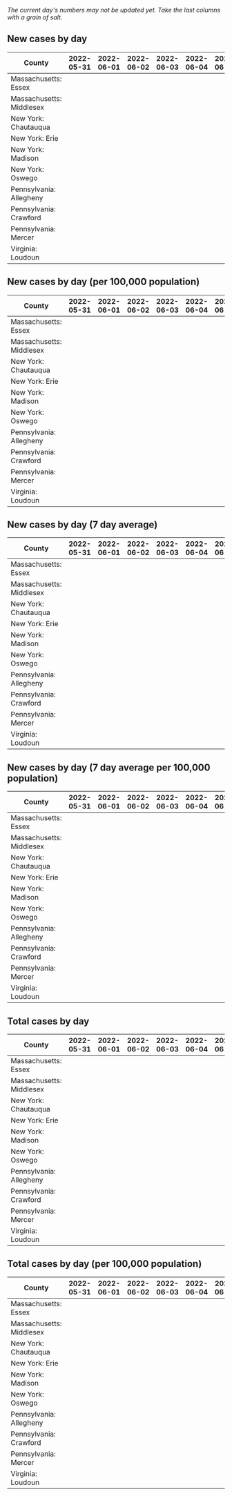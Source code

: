 _The current day's numbers may not be updated yet. Take the last columns with a grain of salt._
## New cases by day

| County | 2022-05-31 | 2022-06-01 | 2022-06-02 | 2022-06-03 | 2022-06-04 | 2022-06-05 | 2022-06-06 |
| --- | --- | --- | --- | --- | --- | --- | --- |
| Massachusetts: Essex |  |  |  |  |  |  |  |
| Massachusetts: Middlesex |  |  |  |  |  |  |  |
| New York: Chautauqua |  |  |  |  |  |  |  |
| New York: Erie |  |  |  |  |  |  |  |
| New York: Madison |  |  |  |  |  |  |  |
| New York: Oswego |  |  |  |  |  |  |  |
| Pennsylvania: Allegheny |  |  |  |  |  |  |  |
| Pennsylvania: Crawford |  |  |  |  |  |  |  |
| Pennsylvania: Mercer |  |  |  |  |  |  |  |
| Virginia: Loudoun |  |  |  |  |  |  |  |

## New cases by day (per 100,000 population)

| County | 2022-05-31 | 2022-06-01 | 2022-06-02 | 2022-06-03 | 2022-06-04 | 2022-06-05 | 2022-06-06 |
| --- | --- | --- | --- | --- | --- | --- | --- |
| Massachusetts: Essex |  |  |  |  |  |  |  |
| Massachusetts: Middlesex |  |  |  |  |  |  |  |
| New York: Chautauqua |  |  |  |  |  |  |  |
| New York: Erie |  |  |  |  |  |  |  |
| New York: Madison |  |  |  |  |  |  |  |
| New York: Oswego |  |  |  |  |  |  |  |
| Pennsylvania: Allegheny |  |  |  |  |  |  |  |
| Pennsylvania: Crawford |  |  |  |  |  |  |  |
| Pennsylvania: Mercer |  |  |  |  |  |  |  |
| Virginia: Loudoun |  |  |  |  |  |  |  |

## New cases by day (7 day average)

| County | 2022-05-31 | 2022-06-01 | 2022-06-02 | 2022-06-03 | 2022-06-04 | 2022-06-05 | 2022-06-06 |
| --- | --- | --- | --- | --- | --- | --- | --- |
| Massachusetts: Essex |  |  |  |  |  |  |  |
| Massachusetts: Middlesex |  |  |  |  |  |  |  |
| New York: Chautauqua |  |  |  |  |  |  |  |
| New York: Erie |  |  |  |  |  |  |  |
| New York: Madison |  |  |  |  |  |  |  |
| New York: Oswego |  |  |  |  |  |  |  |
| Pennsylvania: Allegheny |  |  |  |  |  |  |  |
| Pennsylvania: Crawford |  |  |  |  |  |  |  |
| Pennsylvania: Mercer |  |  |  |  |  |  |  |
| Virginia: Loudoun |  |  |  |  |  |  |  |

## New cases by day (7 day average per 100,000 population)

| County | 2022-05-31 | 2022-06-01 | 2022-06-02 | 2022-06-03 | 2022-06-04 | 2022-06-05 | 2022-06-06 |
| --- | --- | --- | --- | --- | --- | --- | --- |
| Massachusetts: Essex |  |  |  |  |  |  |  |
| Massachusetts: Middlesex |  |  |  |  |  |  |  |
| New York: Chautauqua |  |  |  |  |  |  |  |
| New York: Erie |  |  |  |  |  |  |  |
| New York: Madison |  |  |  |  |  |  |  |
| New York: Oswego |  |  |  |  |  |  |  |
| Pennsylvania: Allegheny |  |  |  |  |  |  |  |
| Pennsylvania: Crawford |  |  |  |  |  |  |  |
| Pennsylvania: Mercer |  |  |  |  |  |  |  |
| Virginia: Loudoun |  |  |  |  |  |  |  |

## Total cases by day

| County | 2022-05-31 | 2022-06-01 | 2022-06-02 | 2022-06-03 | 2022-06-04 | 2022-06-05 | 2022-06-06 |
| --- | --- | --- | --- | --- | --- | --- | --- |
| Massachusetts: Essex |  |  |  |  |  |  | 220820 |
| Massachusetts: Middlesex |  |  |  |  |  |  | 368857 |
| New York: Chautauqua |  |  |  |  |  |  | 25571 |
| New York: Erie |  |  |  |  |  |  | 235034 |
| New York: Madison |  |  |  |  |  |  | 14622 |
| New York: Oswego |  |  |  |  |  |  | 29385 |
| Pennsylvania: Allegheny |  |  |  |  |  |  | 282476 |
| Pennsylvania: Crawford |  |  |  |  |  |  | 20596 |
| Pennsylvania: Mercer |  |  |  |  |  |  | 24064 |
| Virginia: Loudoun |  |  |  |  |  |  | 76081 |

## Total cases by day (per 100,000 population)

| County | 2022-05-31 | 2022-06-01 | 2022-06-02 | 2022-06-03 | 2022-06-04 | 2022-06-05 | 2022-06-06 |
| --- | --- | --- | --- | --- | --- | --- | --- |
| Massachusetts: Essex |  |  |  |  |  |  | 27986.1 |
| Massachusetts: Middlesex |  |  |  |  |  |  | 22886.2 |
| New York: Chautauqua |  |  |  |  |  |  | 20150.0 |
| New York: Erie |  |  |  |  |  |  | 25583.3 |
| New York: Madison |  |  |  |  |  |  | 20611.5 |
| New York: Oswego |  |  |  |  |  |  | 24064.6 |
| Pennsylvania: Allegheny |  |  |  |  |  |  | 23229.1 |
| Pennsylvania: Crawford |  |  |  |  |  |  | 24336.8 |
| Pennsylvania: Mercer |  |  |  |  |  |  | 21991.5 |
| Virginia: Loudoun |  |  |  |  |  |  | 18397.5 |
